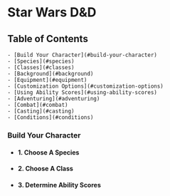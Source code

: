 # Star Wars D&D

## Table of Contents
    - [Build Your Character](#build-your-character)
    - [Species](#species)
    - [Classes](#classes)
    - [Background](#background)
    - [Equipment](#equipment)
    - [Customization Options](#customization-options)
    - [Using Ability Scores](#using-ability-scores)
    - [Adventuring](#adventuring)
    - [Combat](#combat)
    - [Casting](#casting)
    - [Conditions](#conditions)

### Build Your Character
- #### 1. Choose A Species
- #### 2. Choose A Class
- #### 3. Determine Ability Scores